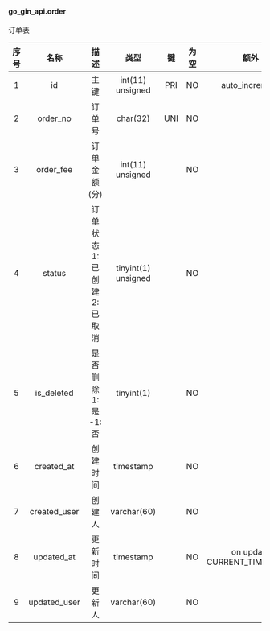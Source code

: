 #### go_gin_api.order 
订单表

| 序号 | 名称 | 描述 | 类型 | 键 | 为空 | 额外 | 默认值 |
| :--: | :--: | :--: | :--: | :--: | :--: | :--: | :--: |
| 1 | id | 主键 | int(11) unsigned | PRI | NO | auto_increment |  |
| 2 | order_no | 订单号 | char(32) | UNI | NO |  |  |
| 3 | order_fee | 订单金额(分) | int(11) unsigned |  | NO |  | 0 |
| 4 | status | 订单状态 1:已创建  2:已取消 | tinyint(1) unsigned |  | NO |  | 1 |
| 5 | is_deleted | 是否删除 1:是  -1:否 | tinyint(1) |  | NO |  | -1 |
| 6 | created_at | 创建时间 | timestamp |  | NO |  | CURRENT_TIMESTAMP |
| 7 | created_user | 创建人 | varchar(60) |  | NO |  |  |
| 8 | updated_at | 更新时间 | timestamp |  | NO | on update CURRENT_TIMESTAMP | CURRENT_TIMESTAMP |
| 9 | updated_user | 更新人 | varchar(60) |  | NO |  |  |
